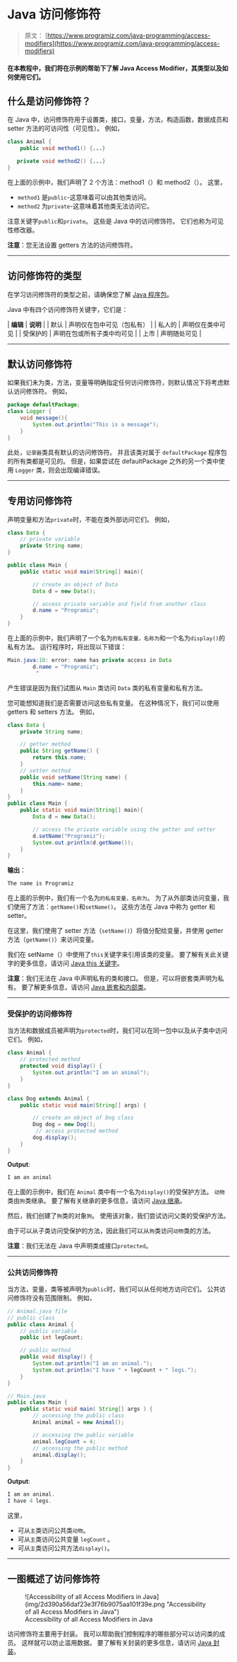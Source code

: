 # Java 访问修饰符

> 原文： [https://www.programiz.com/java-programming/access-modifiers](https://www.programiz.com/java-programming/access-modifiers)

#### 在本教程中，我们将在示例的帮助下了解 Java Access Modifier，其类型以及如何使用它们。

## 什么是访问修饰符？

在 Java 中，访问修饰符用于设置类，接口，变量，方法，构造函数，数据成员和 setter 方法的可访问性（可见性）。 例如，

```java
class Animal {
    public void method1() {...}

   private void method2() {...}
}
```

在上面的示例中，我们声明了 2 个方法：method1（）和 method2（）。 这里，

*   `method1` 是`public`-这意味着可以由其他类访问。
*   `method2` 为`private`-这意味着其他类无法访问它。

注意关键字`public`和`private`。 这些是 Java 中的访问修饰符。 它们也称为可见性修改器。

**注意**：您无法设置 getters 方法的访问修饰符。

* * *

## 访问修饰符的类型

在学习访问修饰符的类型之前，请确保您了解 [Java 程序包](/java-programming/packages-import "Java Packages")。

Java 中有四个访问修饰符关键字，它们是：

| **编辑** | **说明** |
| 默认 | 声明仅在包中可见（包私有） |
| 私人的 | 声明仅在类中可见 |
| 受保护的 | 声明在包或所有子类中均可见 |
| 上市 | 声明随处可见 |

* * *

## 默认访问修饰符

如果我们未为类，方法，变量等明确指定任何访问修饰符，则默认情况下将考虑默认访问修饰符。 例如，

```java
package defaultPackage;
class Logger {
    void message(){
        System.out.println("This is a message");
    }
}
```

此处，`记录器`类具有默认的访问修饰符。 并且该类对属于 `defaultPackage` 程序包的所有类都是可见的。 但是，如果尝试在 defaultPackage 之外的另一个类中使用 `Logger` 类，则会出现编译错误。

* * *

## 专用访问修饰符

声明变量和方法`private`时，不能在类外部访问它们。 例如，

```java
class Data {
    // private variable
    private String name;
}

public class Main {
    public static void main(String[] main){

        // create an object of Data
        Data d = new Data();

        // access private variable and field from another class
        d.name = "Programiz";
    }
}
```

在上面的示例中，我们声明了一个名为`的私有变量，名称为`和一个名为`display()`的私有方法。 运行程序时，将出现以下错误：

```java
Main.java:18: error: name has private access in Data
        d.name = "Programiz";
         ^
```

产生错误是因为我们试图从 `Main` 类访问 `Data` 类的私有变量和私有方法。

您可能想知道我们是否需要访问这些私有变量。 在这种情况下，我们可以使用 getters 和 setters 方法。 例如，

```java
class Data {
    private String name;

    // getter method
    public String getName() {
        return this.name;
    }
    // setter method
    public void setName(String name) {
        this.name= name;
    }
}
public class Main {
    public static void main(String[] main){
        Data d = new Data();

        // access the private variable using the getter and setter
        d.setName("Programiz");
        System.out.println(d.getName());
    }
}
```

**输出**：

```java
The name is Programiz
```

在上面的示例中，我们有一个名为`的私有变量，名称为`。 为了从外部类访问变量，我们使用了方法：`getName()`和`setName()`。 这些方法在 Java 中称为 getter 和 setter。

在这里，我们使用了 setter 方法（`setName()`）将值分配给变量，并使用 getter 方法（`getName()`）来访问变量。

我们在 setName（）中使用了`this`关键字来引用该类的变量。 要了解有关此关键字的更多信息，请访问 [Java this 关键字](/java-programming/this-keyword "Java this Keyword")。

**注意**：我们无法在 Java 中声明私有的类和接口。 但是，可以将嵌套类声明为私有。 要了解更多信息，请访问 [Java 嵌套和内部类](/java-programming/nested-inner-class "Java Nested and Inner Class")。

* * *

### 受保护的访问修饰符

当方法和数据成员被声明为`protected`时，我们可以在同一包中以及从子类中访问它们。 例如，

```java
class Animal {
    // protected method
    protected void display() {
        System.out.println("I am an animal");
    }
}

class Dog extends Animal {
    public static void main(String[] args) {

        // create an object of Dog class
        Dog dog = new Dog();
         // access protected method
        dog.display();
    }
}
```

**Output**:

```java
I am an animal
```

在上面的示例中，我们在 `Animal` 类中有一个名为`display()`的受保护方法。 `动物`类由`狗`类继承。 要了解有关继承的更多信息，请访问 [Java 继承](/java-programming/inheritance "Java Inheritance")。

然后，我们创建了`狗`类的对象`狗`。 使用该对象，我们尝试访问父类的受保护方法。

由于可以从子类访问受保护的方法，因此我们可以从`狗`类访问`动物`类的方法。

**注意**：我们无法在 Java 中声明类或接口`protected`。

* * *

### 公共访问修饰符

当方法，变量，类等被声明为`public`时，我们可以从任何地方访问它们。 公共访问修饰符没有范围限制。 例如，

```java
// Animal.java file
// public class
public class Animal {
    // public variable
    public int legCount;

    // public method
    public void display() {
        System.out.println("I am an animal.");
        System.out.println("I have " + legCount + " legs.");
    }
}

// Main.java
public class Main {
    public static void main( String[] args ) {
        // accessing the public class
        Animal animal = new Animal();

        // accessing the public variable
        animal.legCount = 4;
        // accessing the public method
        animal.display();
    }
}
```

**Output**:

```java
I am an animal.
I have 4 legs.
```

这里，

*   可从`主`类访问公共类`动物`。
*   可从`主`类访问公共变量 `legCount` 。
*   可从`主`类访问公共方法`display()`。

* * *

## 一图概述了访问修饰符

<figure>![Accessibility of all Access Modifiers in Java](img/2d390a56daf23e3f76b9075aa101f39e.png "Accessibility of all Access Modifiers in Java")

<figcaption>Accessibility of all Access Modifiers in Java</figcaption>

</figure>

访问修饰符主要用于封装。 我可以帮助我们控制程序的哪些部分可以访问类的成员。 这样就可以防止滥用数据。 要了解有关封装的更多信息，请访问 [Java 封装](/java-programming/encapsulation "Java Encapsulation")。